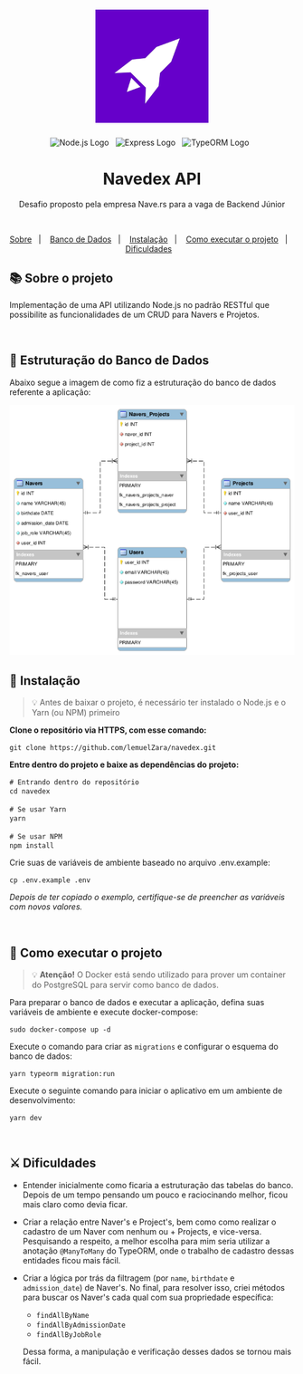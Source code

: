 <h1 align="center">
  <img src="./.github/nave-logo.png" width="200" />
</h1>

<p align="center">
  <img alt="Node.js Logo" src="https://img.shields.io/badge/Node.js-LTS-6600ca?logo=node.js&labelColor=fff">&nbsp;&nbsp;
  <img alt="Express Logo" src="https://img.shields.io/badge/Express-4.17.1-6600ca?logo=express&labelColor=fff&logoColor=000">&nbsp;&nbsp;
  <img alt="TypeORM Logo" src="https://img.shields.io/badge/TypeORM-0.2.54-6600ca?logo=typeorm&labelColor=fff&logoColor=000">&nbsp;&nbsp;
</p>

<h1 align="center">Navedex API</h1>
<p align="center">Desafio proposto pela empresa Nave.rs para a vaga de Backend Júnior</p>

<br>

<p align="center">
  <a href="#books-sobre-o-projeto">Sobre</a>&nbsp;&nbsp;&nbsp;|&nbsp;&nbsp;&nbsp;
  <a href="#bank-estruturação-do-banco-de-dados">Banco de Dados</a>&nbsp;&nbsp;&nbsp;|&nbsp;&nbsp;&nbsp;
  <a href="#construction_worker-instalação">Instalação</a>&nbsp;&nbsp;&nbsp;|&nbsp;&nbsp;&nbsp;
  <a href="#runner-como-executar-o-projeto">Como executar o projeto</a>&nbsp;&nbsp;&nbsp;|&nbsp;&nbsp;&nbsp;
  <a href="#crossed_swords-dificuldades">Dificuldades</a>&nbsp;&nbsp;&nbsp;
</p>

## :books: Sobre o projeto

Implementação de uma API utilizando Node.js no padrão RESTful que possibilite as funcionalidades de um CRUD para Navers e Projetos.

<br>

## :bank: Estruturação do Banco de Dados

Abaixo segue a imagem de como fiz a estruturação do banco de dados referente a aplicação:

<img src="./.github/nave-challenge-database.png">

<br>

## :construction_worker: Instalação

> 💡 Antes de baixar o projeto, é necessário ter instalado o Node.js e o Yarn (ou NPM) primeiro

**Clone o repositório via HTTPS, com esse comando:**

```shell
git clone https://github.com/lemuelZara/navedex.git
```

**Entre dentro do projeto e baixe as dependências do projeto:**
```shell
# Entrando dentro do repositório
cd navedex

# Se usar Yarn
yarn

# Se usar NPM
npm install
```

Crie suas de variáveis de ambiente baseado no arquivo .env.example:
```shell
cp .env.example .env
```

*Depois de ter copiado o exemplo, certifique-se de preencher as variáveis com novos valores.*

<br>

## :runner: Como executar o projeto

> 💡 **Atenção!** O Docker está sendo utilizado para prover um container do PostgreSQL para servir como banco de dados.

Para preparar o banco de dados e executar a aplicação, defina suas variáveis de ambiente e execute docker-compose:
```shell
sudo docker-compose up -d
```

Execute o comando para criar as `migrations` e configurar o esquema do banco de dados:
```shell
yarn typeorm migration:run
```

Execute o seguinte comando para iniciar o aplicativo em um ambiente de desenvolvimento:
```shell
yarn dev
```

<br>

## :crossed_swords: Dificuldades

  - Entender inicialmente como ficaria a estruturação das tabelas do banco. Depois de um tempo pensando um pouco e raciocinando melhor, ficou mais claro como devia ficar.

  - Criar a relação entre Naver's e Project's, bem como como realizar o cadastro de um Naver com nenhum ou + Projects, e vice-versa. Pesquisando a respeito, a melhor escolha para mim seria utilizar a anotação `@ManyToMany` do TypeORM, onde o trabalho de cadastro dessas entidades ficou mais fácil.

  - Criar a lógica por trás da filtragem (por `name`, `birthdate` e `admission_date`) de Naver's. No final, para resolver isso, criei métodos para buscar os Naver's cada qual com sua propriedade específica:
    - `findAllByName`
    - `findAllByAdmissionDate`
    - `findAllByJobRole`

    Dessa forma, a manipulação e verificação desses dados se tornou mais fácil.
